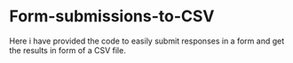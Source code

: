 # Form-submissions-to-CSV

Here i have provided the code to easily submit responses in a form and get the results in form of a CSV file.

